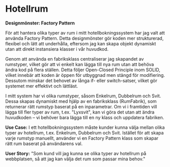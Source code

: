 # Hotellrum

**Designmönster: Factory Pattern**

För att hantera olika typer av rum i mitt hotellbokningssystem har jag valt att använda Factory Pattern. Detta designmönster gör koden mer strukturerad, flexibel och lätt att underhålla, eftersom jag kan skapa objekt dynamiskt utan att direkt instansiera klasser i vår huvudkod.

Genom att använda en fabriksklass centraliserar jag skapandet av rumstyper, vilket gör att vi enkelt kan lägga till nya rum utan att behöva ändra kod på flera ställen. Detta följer Open-Closed Principle inom SOLID, vilket innebär att koden är öppen för utbyggnad men stängd för modifiering. Dessutom minskar det behovet av långa if- eller switch-satser, vilket gör systemet mer effektivt och lättläst.

I mitt system har vi olika rumstyper, såsom Enkelrum, Dubbelrum och Svit. Dessa skapas dynamiskt med hjälp av en fabriksklass (RumFabrik), som returnerar rätt rumstyp baserat på en inparametrar. Om vi i framtiden vill lägga till fler typer av rum, t.ex. "Lyxsvit", kan vi göra det utan att ändra huvudkoden – vi behöver bara lägga till en ny klass och uppdatera fabriken.
 
**Use Case:**
I ett hotellbokningssystem måste kunder kunna välja mellan olika typer av hotellrum, t.ex. Enkelrum, Dubbelrum och Svit. Istället för att skapa varje rumstyp manuellt, använder vi en Factory Pattern klass som skapar rätt rum baserat på användarens val.

**User Story:**
"Som kund vill jag kunna se olika typer av hotellrum på webbplatsen, så att jag kan välja det rum som passar mina behov."
